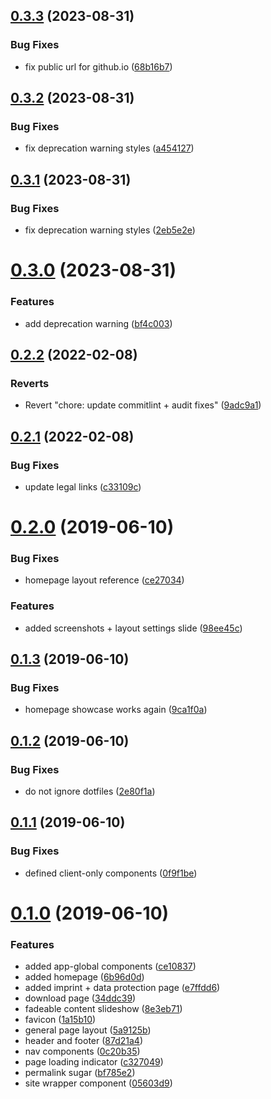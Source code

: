 ## [0.3.3](https://github.com/pigmentapp/getpigment.app/compare/0.3.2...0.3.3) (2023-08-31)


### Bug Fixes

* fix public url for github.io ([68b16b7](https://github.com/pigmentapp/getpigment.app/commit/68b16b72206d569b67ad1e286f43df1c12afcd27))

## [0.3.2](https://github.com/pigmentapp/getpigment.app/compare/0.3.1...0.3.2) (2023-08-31)


### Bug Fixes

* fix deprecation warning styles ([a454127](https://github.com/pigmentapp/getpigment.app/commit/a454127071bb540ef3c1461b6629217c4036f524))

## [0.3.1](https://github.com/pigmentapp/getpigment.app/compare/0.3.0...0.3.1) (2023-08-31)


### Bug Fixes

* fix deprecation warning styles ([2eb5e2e](https://github.com/pigmentapp/getpigment.app/commit/2eb5e2e9ff010d1e6ae451adfa579bc5444674d7))

# [0.3.0](https://github.com/pigmentapp/getpigment.app/compare/0.2.2...0.3.0) (2023-08-31)


### Features

* add deprecation warning ([bf4c003](https://github.com/pigmentapp/getpigment.app/commit/bf4c00358dd767dc2a72b34a4d36bdd5d4d0d3e2))

## [0.2.2](https://github.com/pigmentapp/getpigment.app/compare/0.2.1...0.2.2) (2022-02-08)


### Reverts

* Revert "chore: update commitlint + audit fixes" ([9adc9a1](https://github.com/pigmentapp/getpigment.app/commit/9adc9a1e07695433a1229ca0100371a801716a28))

## [0.2.1](https://github.com/pigmentapp/getpigment.app/compare/0.2.0...0.2.1) (2022-02-08)


### Bug Fixes

* update legal links ([c33109c](https://github.com/pigmentapp/getpigment.app/commit/c33109cfa275b683203c88f11c6bf93c8417d156))

# [0.2.0](https://github.com/pigmentapp/getpigment.app/compare/0.1.3...0.2.0) (2019-06-10)


### Bug Fixes

* homepage layout reference ([ce27034](https://github.com/pigmentapp/getpigment.app/commit/ce27034))


### Features

* added screenshots + layout settings slide ([98ee45c](https://github.com/pigmentapp/getpigment.app/commit/98ee45c))

## [0.1.3](https://github.com/pigmentapp/getpigment.app/compare/0.1.2...0.1.3) (2019-06-10)


### Bug Fixes

* homepage showcase works again ([9ca1f0a](https://github.com/pigmentapp/getpigment.app/commit/9ca1f0a))

## [0.1.2](https://github.com/pigmentapp/getpigment.app/compare/0.1.1...0.1.2) (2019-06-10)


### Bug Fixes

* do not ignore dotfiles ([2e80f1a](https://github.com/pigmentapp/getpigment.app/commit/2e80f1a))

## [0.1.1](https://github.com/pigmentapp/getpigment.app/compare/0.1.0...0.1.1) (2019-06-10)


### Bug Fixes

* defined client-only components ([0f9f1be](https://github.com/pigmentapp/getpigment.app/commit/0f9f1be))

# [0.1.0](https://github.com/pigmentapp/getpigment.app/compare/0.0.0...0.1.0) (2019-06-10)


### Features

* added app-global components ([ce10837](https://github.com/pigmentapp/getpigment.app/commit/ce10837))
* added homepage ([6b96d0d](https://github.com/pigmentapp/getpigment.app/commit/6b96d0d))
* added imprint + data protection page ([e7ffdd6](https://github.com/pigmentapp/getpigment.app/commit/e7ffdd6))
* download page ([34ddc39](https://github.com/pigmentapp/getpigment.app/commit/34ddc39))
* fadeable content slideshow ([8e3eb71](https://github.com/pigmentapp/getpigment.app/commit/8e3eb71))
* favicon ([1a15b10](https://github.com/pigmentapp/getpigment.app/commit/1a15b10))
* general page layout ([5a9125b](https://github.com/pigmentapp/getpigment.app/commit/5a9125b))
* header and footer ([87d21a4](https://github.com/pigmentapp/getpigment.app/commit/87d21a4))
* nav components ([0c20b35](https://github.com/pigmentapp/getpigment.app/commit/0c20b35))
* page loading indicator ([c327049](https://github.com/pigmentapp/getpigment.app/commit/c327049))
* permalink sugar ([bf785e2](https://github.com/pigmentapp/getpigment.app/commit/bf785e2))
* site wrapper component ([05603d9](https://github.com/pigmentapp/getpigment.app/commit/05603d9))
